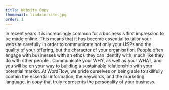```yaml
---
title: Website Copy
thumbnail: liadain-site.jpg
order: 1
---
```

In recent years it is increasingly common for a business's first impression to be made online. This means that it has become essential to tailor your website carefully in order to communicate not only your USPs and the quality of your offering, but the character of your organisation. People often engage with businesses with an ethos they can identify with, much like they do with other people . Communicate your WHY, as well as your WHAT, and you will be on your way to building a sustainable relationship with your potential market. At WordFlow, we pride ourselves on being able to skillfully contain the essential information, the keywords, and the marketing language, in copy that truly represents the personality of your business.

